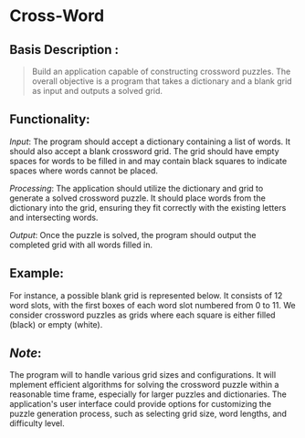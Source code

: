 # Cross-Word 

## Basis Description :

> Build an application capable of constructing crossword puzzles. The overall objective is a program that takes a dictionary and a blank grid as input and outputs a solved grid.

## Functionality:

_Input_:
        The program should accept a dictionary containing a list of words.
        It should also accept a blank crossword grid. The grid should have empty spaces for words to be filled in and may contain black squares to indicate spaces where words cannot be placed.

_Processing_:
        The application should utilize the dictionary and grid to generate a solved crossword puzzle.
        It should place words from the dictionary into the grid, ensuring they fit correctly with the existing letters and intersecting words.

_Output_:
        Once the puzzle is solved, the program should output the completed grid with all words filled in.

## Example:

For instance, a possible blank grid is represented below. It consists of 12 word slots, with the first boxes of each word slot numbered from 0 to 11. We consider crossword puzzles as grids where each square is either filled (black) or empty (white).





## _Note_:
The program will to handle various grid sizes and configurations.
It will mplement efficient algorithms for solving the crossword puzzle within a reasonable time frame, especially for larger puzzles and dictionaries.
The application's user interface could provide options for customizing the puzzle generation process, such as selecting grid size, word lengths, and difficulty level.

